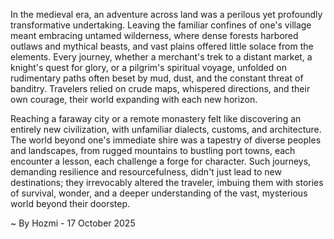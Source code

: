 
In the medieval era, an adventure across land was a perilous yet profoundly transformative undertaking. Leaving the familiar confines of one's village meant embracing untamed wilderness, where dense forests harbored outlaws and mythical beasts, and vast plains offered little solace from the elements. Every journey, whether a merchant's trek to a distant market, a knight's quest for glory, or a pilgrim's spiritual voyage, unfolded on rudimentary paths often beset by mud, dust, and the constant threat of banditry. Travelers relied on crude maps, whispered directions, and their own courage, their world expanding with each new horizon.

Reaching a faraway city or a remote monastery felt like discovering an entirely new civilization, with unfamiliar dialects, customs, and architecture. The world beyond one's immediate shire was a tapestry of diverse peoples and landscapes, from rugged mountains to bustling port towns, each encounter a lesson, each challenge a forge for character. Such journeys, demanding resilience and resourcefulness, didn't just lead to new destinations; they irrevocably altered the traveler, imbuing them with stories of survival, wonder, and a deeper understanding of the vast, mysterious world beyond their doorstep.

~ By Hozmi - 17 October 2025
